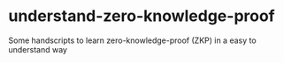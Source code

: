 # understand-zero-knowledge-proof
Some handscripts to learn zero-knowledge-proof (ZKP) in a easy to understand way
